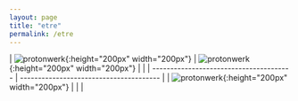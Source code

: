 ```yaml
---
layout: page
title: "etre"
permalink: /etre
---
```



| ![protonwerk](https://github.com/kbys88/kbys88.github.io/assets/142012962/e4834db3-b2be-4e9c-b1f0-8458be217a95){:height="200px" width="200px"}       | ![protonwerk](https://github.com/kbys88/kbys88.github.io/assets/142012962/e4834db3-b2be-4e9c-b1f0-8458be217a95){:height="200px" width="200px"}       |  |
| --------------------------------------- | --------------------------------------- |
| ![protonwerk](https://github.com/kbys88/kbys88.github.io/assets/142012962/e4834db3-b2be-4e9c-b1f0-8458be217a95){:height="200px" width="200px"}       | |                                         |

